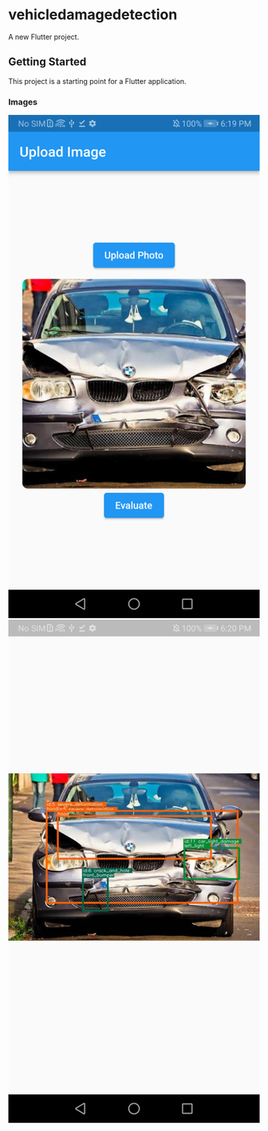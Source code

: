 # vehicledamagedetection

A new Flutter project.

## Getting Started

This project is a starting point for a Flutter application.

### Images
![alt text](https://github.com/Hari36020/vehicle-damage-detection/blob/main/assets/screenshot-1673441366082.png)
![alt text](https://github.com/Hari36020/vehicle-damage-detection/blob/main/assets/screenshot-1673441416104.png)
